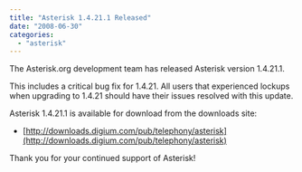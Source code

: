 ```yaml
---
title: "Asterisk 1.4.21.1 Released"
date: "2008-06-30"
categories: 
  - "asterisk"
---
```


The Asterisk.org development team has released Asterisk version 1.4.21.1.

This includes a critical bug fix for 1.4.21. All users that experienced lockups when upgrading to 1.4.21 should have their issues resolved with this update.

Asterisk 1.4.21.1 is available for download from the downloads site:

- [http://downloads.digium.com/pub/telephony/asterisk](http://downloads.digium.com/pub/telephony/asterisk)

Thank you for your continued support of Asterisk!
